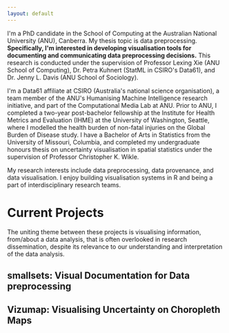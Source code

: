 ```yaml
---
layout: default
---
```


I'm a PhD candidate in the School of Computing at the Australian National University (ANU), Canberra. My thesis topic is data preprocessing. **Specifically, I'm interested in developing visualisation tools for documenting and communicating data preprocessing decisions.** This research is conducted under the supervision of Professor Lexing Xie (ANU School of Computing), Dr. Petra Kuhnert (StatML in CSIRO's Data61), and Dr. Jenny L. Davis (ANU School of Sociology).

I'm a Data61 affiliate at CSIRO (Australia's national science organisation), a team member of the ANU's Humanising Machine Intelligence research initiative, and part of the Computational Media Lab at ANU. Prior to ANU, I completed a two-year post-bachelor fellowship at the Institute for Health Metrics and Evaluation (IHME) at the University of Washington, Seattle, where I modelled the health burden of non-fatal injuries on the Global Burden of Disease study. I have a Bachelor of Arts in Statistics from the University of Missouri, Columbia, and completed my undergraduate honours thesis on uncertainty visualisation in spatial statistics under the supervision of Professor Christopher K. Wikle.

My research interests include data preprocessing, data provenance, and data visualisation. I enjoy building visualisation systems in R and being a part of interdisciplinary research teams.

# Current Projects

The uniting theme between these projects is visualising information, from/about a data analysis, that is often overlooked in research dissemination, despite its relevance to our understanding and interpretation of the data analysis.

## smallsets: Visual Documentation for Data preprocessing



## Vizumap: Visualising Uncertainty on Choropleth Maps






